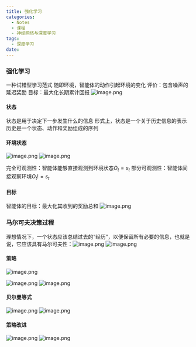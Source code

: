```yaml
---
title: 强化学习
categories:
  - Notes
  - 课程
  - 神经网络与深度学习
tags:
  - 深度学习
date:
---
```

### 强化学习
一种试错型学习范式
随即环境，智能体的动作引起环境的变化
评价：包含噪声的延迟奖励
目标：最大化长期累计回报
![image.png](https://cdn.jsdelivr.net/gh/zhengyangWang1/image@main/img/20231116102158.png)

#### 状态
状态是用于决定下一步发生什么的信息
形式上，状态是一个关于历史信息的表示
历史是一个状态、动作和奖励组成的序列

#### 环境状态
![image.png](https://cdn.jsdelivr.net/gh/zhengyangWang1/image@main/img/20231116102437.png)
![image.png](https://cdn.jsdelivr.net/gh/zhengyangWang1/image@main/img/20231116102701.png)


完全可观测性：智能体能够直接观测到环境状态$O_t = s_t$
部分可观测性：智能体间接观察环境$O_t != s_t$

#### 目标
智能体的目标：最大化其收到的奖励总和
![image.png](https://cdn.jsdelivr.net/gh/zhengyangWang1/image@main/img/20231116103205.png)


### 马尔可夫决策过程
理想情况下，一个状态应该总结过去的“经历”，以便保留所有必要的信息，也就是说，它应该具有马尔可夫性：![image.png](https://cdn.jsdelivr.net/gh/zhengyangWang1/image@main/img/20231116103615.png)
![image.png](https://cdn.jsdelivr.net/gh/zhengyangWang1/image@main/img/20231116104447.png)

#### 策略
![image.png](https://cdn.jsdelivr.net/gh/zhengyangWang1/image@main/img/20231116104526.png)

![image.png](https://cdn.jsdelivr.net/gh/zhengyangWang1/image@main/img/20231116105033.png)
![image.png](https://cdn.jsdelivr.net/gh/zhengyangWang1/image@main/img/20231116105039.png)

#### 贝尔曼等式
![image.png](https://cdn.jsdelivr.net/gh/zhengyangWang1/image@main/img/20231116105248.png)
![image.png](https://cdn.jsdelivr.net/gh/zhengyangWang1/image@main/img/20231116105313.png)

#### 策略改进
![image.png](https://cdn.jsdelivr.net/gh/zhengyangWang1/image@main/img/20231116111336.png)
![image.png](https://cdn.jsdelivr.net/gh/zhengyangWang1/image@main/img/20231116111525.png)
